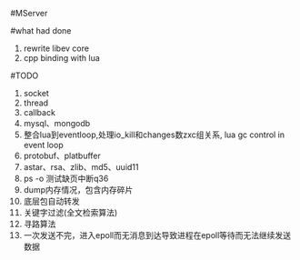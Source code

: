 #MServer

#what had done
1. rewrite libev core
2. cpp binding with lua

#TODO
1. socket
2. thread
3. callback
4. mysql、mongodb
5. 整合lua到eventloop,处理io_kill和changes数zxc组关系,
   lua gc control in event loop
6. protobuf、platbuffer
7. astar、rsa、zlib、md5、uuid11
8. ps -o 测试缺页中断q36
9. dump内存情况，包含内存碎片
10. 底层包自动转发
11. 关键字过滤(全文检索算法)
12. 寻路算法
13. 一次发送不完，进入epoll而无消息到达导致进程在epoll等待而无法继续发送数据
